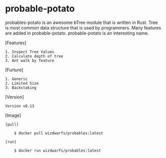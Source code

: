 # probable-potato

probables-potato is an awesome bTree module that is written in Rust. Tree is most common data structure that is used by programmers. Many features are added in probable-potato. probable-potato is an interesting name.


[Features]

    1. Inspect Tree Values
    2. Calculate depth of tree
    3. Ant walk by feature
    
[Furture]
    
    1. Generic 
    2. Limited Size
    3. Backstaking

[Version]
    
    Version v0.13

[Image]

    [pull]

        $ docker pull wizdwarfs/probables:latest
    
    [run]
    
        $ docker run wizdwarfs/probables:latest